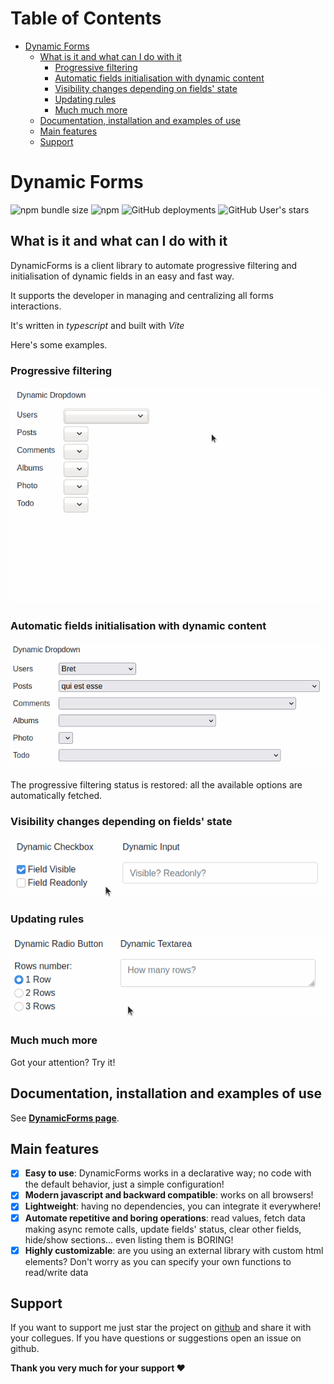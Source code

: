 # Table of Contents <!-- omit in toc -->
- [Dynamic Forms](#dynamic-forms)
  - [What is it and what can I do with it](#what-is-it-and-what-can-i-do-with-it)
    - [Progressive filtering](#progressive-filtering)
    - [Automatic fields initialisation with dynamic content](#automatic-fields-initialisation-with-dynamic-content)
    - [Visibility changes depending on fields' state](#visibility-changes-depending-on-fields-state)
    - [Updating rules](#updating-rules)
    - [Much much more](#much-much-more)
  - [Documentation, installation and examples of use](#documentation-installation-and-examples-of-use)
  - [Main features](#main-features)
  - [Support](#support)

# Dynamic Forms
![npm bundle size](https://img.shields.io/bundlephobia/min/@simomosi/dynamic-forms)
![npm](https://img.shields.io/npm/v/@simomosi/dynamic-forms)
![GitHub deployments](https://img.shields.io/github/deployments/simomosi/dynamic-forms/github-pages)
![GitHub User's stars](https://img.shields.io/github/stars/simomosi?style=social)

## What is it and what can I do with it
DynamicForms is a client library to automate progressive filtering and initialisation of dynamic fields in an easy and fast way.

It supports the developer in managing and centralizing all forms interactions.

It's written in *typescript* and built with *Vite*

Here's some examples.

### Progressive filtering

![Dynamic Select example gif](./docs/imgs/dynamic-select.gif)

### Automatic fields initialisation with dynamic content

![Dynamic Form initialisation gif](./docs/imgs/initialisation.gif)

The progressive filtering status is restored: all the available options are automatically fetched.

### Visibility changes depending on fields' state

![Dynamic Checkbox example gif](./docs/imgs/dynamic-checkbox.gif)

### Updating rules

![Dynamic Radio example gif](./docs/imgs/dynamic-radio.gif)

### Much much more
Got your attention? Try it!

## Documentation, installation and examples of use
See [**DynamicForms page**](https://simomosi.github.io/dynamic-forms/).

## Main features
- [x] **Easy to use**: DynamicForms works in a declarative way; no code with the default behavior, just a simple configuration!
- [x] **Modern javascript and backward compatible**: works on all browsers!
- [x] **Lightweight**: having no dependencies, you can integrate it everywhere!
- [x] **Automate repetitive and boring operations**: read values, fetch data making async remote calls, update fields' status, clear other fields, hide/show sections... even listing them is BORING!
- [x] **Highly customizable**: are you using an external library with custom html elements? Don't worry as you can specify your own functions to read/write data

## Support
If you want to support me just star the project on [github](https://github.com/simomosi/dynamic-forms) and share it with your collegues. If you have questions or suggestions open an issue on github.

**Thank you very much for your support ❤**
